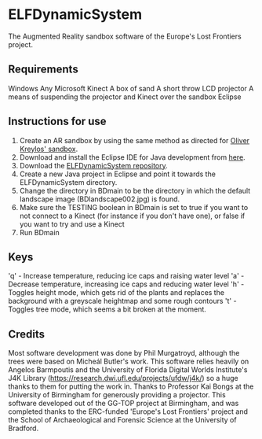 # ELFDynamicSystem
The Augmented Reality sandbox software of the Europe's Lost Frontiers project.

Requirements
------------

Windows
Any Microsoft Kinect
A box of sand
A short throw LCD projector
A means of suspending the projector and Kinect over the sandbox
Eclipse

Instructions for use
--------------------

1. Create an AR sandbox by using the same method as directed for [Oliver Kreylos' sandbox](https://web.cs.ucdavis.edu/~okreylos/ResDev/SARndbox/index.html).
2. Download and install the Eclipse IDE for Java development from [here](https://www.eclipse.org/).
3. Download the [ELFDynamicSystem repository](https://github.com/ELFdev001/ELFDynamicSystem).
4. Create a new Java project in Eclipse and point it towards the ELFDynamicSystem directory.
5. Change the directory in BDmain to be the directory in which the default landscape image (BDlandscape002.jpg) is found.
6. Make sure the TESTING boolean in BDmain is set to true if you want to not connect to a Kinect (for instance if you don't have one), or false if you want to
try and use a Kinect
7. Run BDmain

Keys
----
'q' - Increase temperature, reducing ice caps and raising water level
'a' - Decrease temperature, increasing ice caps and reducing water level
'h' - Toggles height mode, which gets rid of the plants and replaces the background with a greyscale heightmap and some rough contours
't' - Toggles tree mode, which seems a bit broken at the moment.

Credits
-------

Most software development was done by Phil Murgatroyd, although the trees were based on Micheál Butler's work.
This software relies heavily on Angelos Barmpoutis and the University of Florida Digital Worlds Institute's J4K Library (https://research.dwi.ufl.edu/projects/ufdw/j4k/)
so a huge thanks to them for putting the work in.
Thanks to Professor Kai Bongs at the University of Birmingham for generously providing a projector.
This software developed out of the GG-TOP project at Birmingham, and was completed thanks to the ERC-funded 'Europe's Lost Frontiers' project and the
School of Archaeological and Forensic Science at the University of Bradford.
